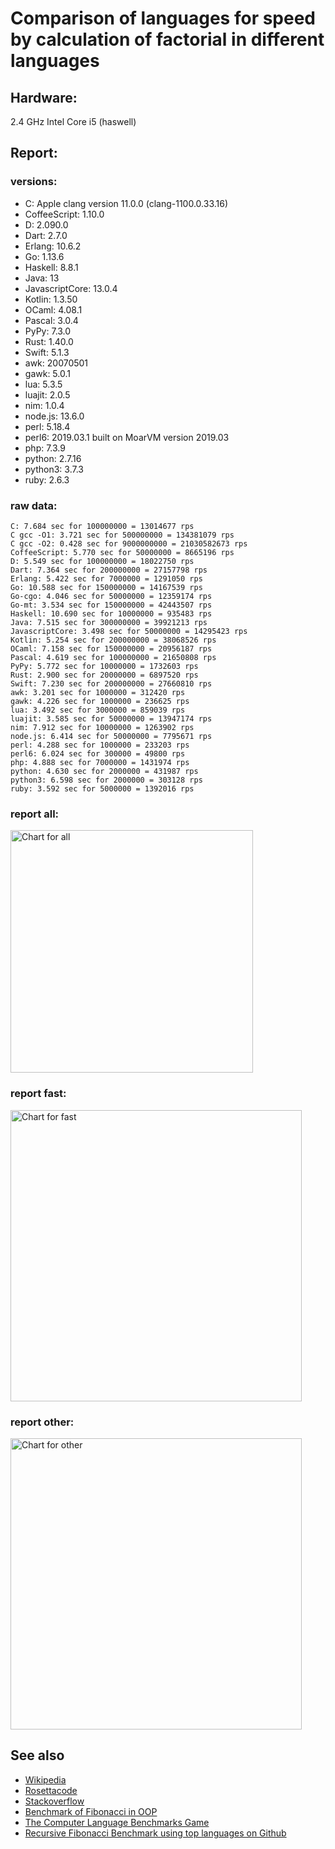 Comparison of languages for speed by calculation of factorial in different languages
====================================================================================

Hardware:
---------
2.4 GHz Intel Core i5 (haswell)

Report:
-------
### versions:

  * C: Apple clang version 11.0.0 (clang-1100.0.33.16)
  * CoffeeScript: 1.10.0
  * D: 2.090.0
  * Dart: 2.7.0
  * Erlang: 10.6.2
  * Go: 1.13.6
  * Haskell: 8.8.1
  * Java: 13
  * JavascriptCore: 13.0.4
  * Kotlin: 1.3.50
  * OCaml: 4.08.1
  * Pascal: 3.0.4
  * PyPy: 7.3.0
  * Rust: 1.40.0
  * Swift: 5.1.3
  * awk: 20070501
  * gawk: 5.0.1
  * lua: 5.3.5
  * luajit: 2.0.5
  * nim: 1.0.4
  * node.js: 13.6.0
  * perl: 5.18.4
  * perl6: 2019.03.1 built on MoarVM version 2019.03
  * php: 7.3.9
  * python: 2.7.16
  * python3: 3.7.3
  * ruby: 2.6.3


### raw data:

    C: 7.684 sec for 100000000 = 13014677 rps
    C gcc -O1: 3.721 sec for 500000000 = 134381079 rps
    C gcc -O2: 0.428 sec for 9000000000 = 21030582673 rps
    CoffeeScript: 5.770 sec for 50000000 = 8665196 rps
    D: 5.549 sec for 100000000 = 18022750 rps
    Dart: 7.364 sec for 200000000 = 27157798 rps
    Erlang: 5.422 sec for 7000000 = 1291050 rps
    Go: 10.588 sec for 150000000 = 14167539 rps
    Go-cgo: 4.046 sec for 50000000 = 12359174 rps
    Go-mt: 3.534 sec for 150000000 = 42443507 rps
    Haskell: 10.690 sec for 10000000 = 935483 rps
    Java: 7.515 sec for 300000000 = 39921213 rps
    JavascriptCore: 3.498 sec for 50000000 = 14295423 rps
    Kotlin: 5.254 sec for 200000000 = 38068526 rps
    OCaml: 7.158 sec for 150000000 = 20956187 rps
    Pascal: 4.619 sec for 100000000 = 21650808 rps
    PyPy: 5.772 sec for 10000000 = 1732603 rps
    Rust: 2.900 sec for 20000000 = 6897520 rps
    Swift: 7.230 sec for 200000000 = 27660810 rps
    awk: 3.201 sec for 1000000 = 312420 rps
    gawk: 4.226 sec for 1000000 = 236625 rps
    lua: 3.492 sec for 3000000 = 859039 rps
    luajit: 3.585 sec for 50000000 = 13947174 rps
    nim: 7.912 sec for 10000000 = 1263902 rps
    node.js: 6.414 sec for 50000000 = 7795671 rps
    perl: 4.288 sec for 1000000 = 233203 rps
    perl6: 6.024 sec for 300000 = 49800 rps
    php: 4.888 sec for 7000000 = 1431974 rps
    python: 4.630 sec for 2000000 = 431987 rps
    python3: 6.598 sec for 2000000 = 303128 rps
    ruby: 3.592 sec for 5000000 = 1392016 rps


### report all:

<img alt="Chart for all" width="388" src="https://chart.googleapis.com/chart?cht=bhs&chs=582x515&chd=t%3A134381079%2C42443506%2C39921212%2C38068525%2C27660809%2C27157798%2C21650807%2C20956186%2C18022750%2C14295422%2C14167538%2C13947173%2C13014677%2C12359173%2C8665196%2C7795670%2C6897520%2C1732602%2C1431974%2C1392015%2C1291050%2C1263902%2C935482%2C859038%2C431986%2C312420%2C303128%2C236624%2C233203&chco=4d89f9&chbh=12&chds=0,134381079.31604&chxt=x,y,r&chxl=1%3A%7Cperl%7Cgawk%7Cpython3%7Cawk%7Cpython%7Clua%7CHaskell%7Cnim%7CErlang%7Cruby%7Cphp%7CPyPy%7CRust%7Cnode.js%7CCoffeeScript%7CGo-cgo%7CC%7Cluajit%7CGo%7CJavascriptCore%7CD%7COCaml%7CPascal%7CDart%7CSwift%7CKotlin%7CJava%7CGo-mt%7CC%20gcc%20-O1%7C2%3A%7C233203%20rps%7C236624%20rps%7C303128%20rps%7C312420%20rps%7C431986%20rps%7C859038%20rps%7C935482%20rps%7C1263902%20rps%7C1291050%20rps%7C1392015%20rps%7C1431974%20rps%7C1732602%20rps%7C6897520%20rps%7C7795670%20rps%7C8665196%20rps%7C12359173%20rps%7C13014677%20rps%7C13947173%20rps%7C14167538%20rps%7C14295422%20rps%7C18022750%20rps%7C20956186%20rps%7C21650807%20rps%7C27157798%20rps%7C27660809%20rps%7C38068525%20rps%7C39921212%20rps%7C42443506%20rps%7C134381079%20rps%7C0%3A%7C0%20%25%7C10%20%25%7C20%20%25%7C30%20%25%7C40%20%25%7C50%20%25%7C60%20%25%7C70%20%25%7C80%20%25%7C90%20%25%7C100%20%25">

### report fast:

<img alt="Chart for fast" width="466" src="https://chart.googleapis.com/chart?cht=bhs&chs=700x328&chd=t%3A134381079%2C42443506%2C39921212%2C38068525%2C27660809%2C27157798%2C21650807%2C20956186%2C18022750%2C14295422%2C14167538%2C13947173%2C13014677%2C12359173%2C8665196%2C7795670%2C6897520%2C1263902&chco=4d89f9&chbh=12&chds=0,134381079.31604&chxt=x,y,r&chxl=1%3A%7Cnim%7CRust%7Cnode.js%7CCoffeeScript%7CGo-cgo%7CC%7Cluajit%7CGo%7CJavascriptCore%7CD%7COCaml%7CPascal%7CDart%7CSwift%7CKotlin%7CJava%7CGo-mt%7CC%20gcc%20-O1%7C2%3A%7C1263902%20rps%7C6897520%20rps%7C7795670%20rps%7C8665196%20rps%7C12359173%20rps%7C13014677%20rps%7C13947173%20rps%7C14167538%20rps%7C14295422%20rps%7C18022750%20rps%7C20956186%20rps%7C21650807%20rps%7C27157798%20rps%7C27660809%20rps%7C38068525%20rps%7C39921212%20rps%7C42443506%20rps%7C134381079%20rps%7C0%3A%7C0%20%25%7C10%20%25%7C20%20%25%7C30%20%25%7C40%20%25%7C50%20%25%7C60%20%25%7C70%20%25%7C80%20%25%7C90%20%25%7C100%20%25">

### report other:

<img alt="Chart for other" width="466" src="https://chart.googleapis.com/chart?cht=bhs&chs=700x209&chd=t%3A1732602%2C1431974%2C1392015%2C1291050%2C935482%2C859038%2C431986%2C312420%2C303128%2C236624%2C233203&chco=4d89f9&chbh=12&chds=0,1732602.77097933&chxt=x,y,r&chxl=1%3A%7Cperl%7Cgawk%7Cpython3%7Cawk%7Cpython%7Clua%7CHaskell%7CErlang%7Cruby%7Cphp%7CPyPy%7C2%3A%7C233203%20rps%7C236624%20rps%7C303128%20rps%7C312420%20rps%7C431986%20rps%7C859038%20rps%7C935482%20rps%7C1291050%20rps%7C1392015%20rps%7C1431974%20rps%7C1732602%20rps%7C0%3A%7C0%20%25%7C10%20%25%7C20%20%25%7C30%20%25%7C40%20%25%7C50%20%25%7C60%20%25%7C70%20%25%7C80%20%25%7C90%20%25%7C100%20%25">



See also
--------

  * [Wikipedia](http://en.wikipedia.org/wiki/Factorial)
  * [Rosettacode](http://rosettacode.org/wiki/Factorial)
  * [Stackoverflow](http://stackoverflow.com/questions/23930/factorial-algorithms-in-different-languages)
  * [Benchmark of Fibonacci in OOP](https://github.com/Balancer/benchmarks-fib-obj)
  * [The Computer Language Benchmarks Game](http://benchmarksgame.alioth.debian.org)
  * [Recursive Fibonacci Benchmark using top languages on Github](https://github.com/drujensen/fib)
